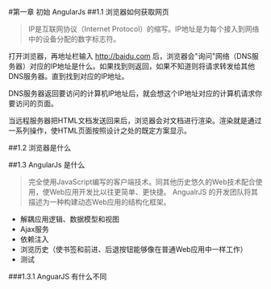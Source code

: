 #第一章 初始 AngularJs
##1.1 浏览器如何获取网页
> IP是互联网协议（Internet Protocol）的缩写。IP地址是为每个接入到网络中的设备分配的数字标志符。
 
 打开浏览器，再地址栏输入 http://baidu.com 后，浏览器会"询问"网络（DNS服务器）对应的IP地址是什么。如果找到则返回，如果不知道则将请求转发给其他DNS服务器。直到找到对应的IP地址。
 
 DNS服务器返回要访问的计算机IP地址后，就会想这个IP地址对应的计算机请求你要访问的页面。
 
 当远程服务器把HTML文档发送回来后，浏览器会对文档进行渲染。渲染就是通过一系列操作，使HTML页面按照设计之处的既定方案显示。
 
 ##1.2 浏览器是什么
 
 ##1.3 AngularJs 是什么
 
 > 完全使用JavaScript编写的客户端技术。同其他历史悠久的Web技术配合使用，使Web应用开发比以往更简单、更快捷。
 > AngualrJS 的开发团队将其描述为一种构建动态Web应用的结构化框架。
 
 - 解耦应用逻辑、数据模型和视图
 - Ajax服务
 - 依赖注入
 - 浏览历史（使书签和前进、后退按钮能够像在普通Web应用中一样工作）
 - 测试
 
 ###1.3.1 AnguarJS 有什么不同
 
 